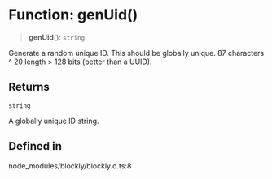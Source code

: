 # Function: genUid()

> **genUid**(): `string`

Generate a random unique ID. This should be globally unique.
87 characters ^ 20 length > 128 bits (better than a UUID).

## Returns

`string`

A globally unique ID string.

## Defined in

node_modules/blockly/blockly.d.ts:8
